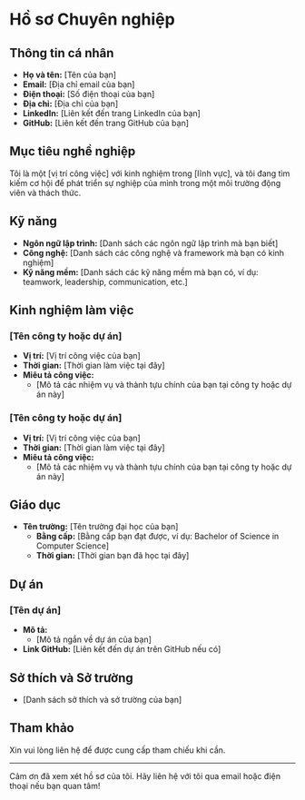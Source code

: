 # Hồ sơ Chuyên nghiệp

## Thông tin cá nhân

- **Họ và tên:** [Tên của bạn]
- **Email:** [Địa chỉ email của bạn]
- **Điện thoại:** [Số điện thoại của bạn]
- **Địa chỉ:** [Địa chỉ của bạn]
- **LinkedIn:** [Liên kết đến trang LinkedIn của bạn]
- **GitHub:** [Liên kết đến trang GitHub của bạn]

## Mục tiêu nghề nghiệp

Tôi là một [vị trí công việc] với kinh nghiệm trong [lĩnh vực], và tôi đang tìm kiếm cơ hội để phát triển sự nghiệp của mình trong một môi trường động viên và thách thức.

## Kỹ năng

- **Ngôn ngữ lập trình:** [Danh sách các ngôn ngữ lập trình mà bạn biết]
- **Công nghệ:** [Danh sách các công nghệ và framework mà bạn có kinh nghiệm]
- **Kỹ năng mềm:** [Danh sách các kỹ năng mềm mà bạn có, ví dụ: teamwork, leadership, communication, etc.]

## Kinh nghiệm làm việc

### [Tên công ty hoặc dự án]

- **Vị trí:** [Vị trí công việc của bạn]
- **Thời gian:** [Thời gian làm việc tại đây]
- **Miêu tả công việc:**
  - [Mô tả các nhiệm vụ và thành tựu chính của bạn tại công ty hoặc dự án này]

### [Tên công ty hoặc dự án]

- **Vị trí:** [Vị trí công việc của bạn]
- **Thời gian:** [Thời gian làm việc tại đây]
- **Miêu tả công việc:**
  - [Mô tả các nhiệm vụ và thành tựu chính của bạn tại công ty hoặc dự án này]

## Giáo dục

- **Tên trường:** [Tên trường đại học của bạn]
  - **Bằng cấp:** [Bằng cấp bạn đạt được, ví dụ: Bachelor of Science in Computer Science]
  - **Thời gian:** [Thời gian bạn đã học tại đây]

## Dự án

### [Tên dự án]

- **Mô tả:**
  - [Mô tả ngắn về dự án của bạn]
- **Link GitHub:** [Liên kết đến dự án trên GitHub nếu có]

## Sở thích và Sở trường

- [Danh sách sở thích và sở trường của bạn]

## Tham khảo

Xin vui lòng liên hệ để được cung cấp tham chiếu khi cần.

---

Cảm ơn đã xem xét hồ sơ của tôi. Hãy liên hệ với tôi qua email hoặc điện thoại nếu bạn quan tâm!
